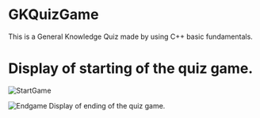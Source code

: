 # GKQuizGame
This is a General Knowledge Quiz made by using C++ basic fundamentals.

# Display of starting of the quiz game.
![StartGame](https://user-images.githubusercontent.com/91106038/208830559-911ba53c-241b-4604-b9b9-c0404ab237d6.png)



![Endgame](https://user-images.githubusercontent.com/91106038/208830669-31e8c243-968f-48de-960a-58ace714a0ed.png)
Display of ending of the quiz game.
